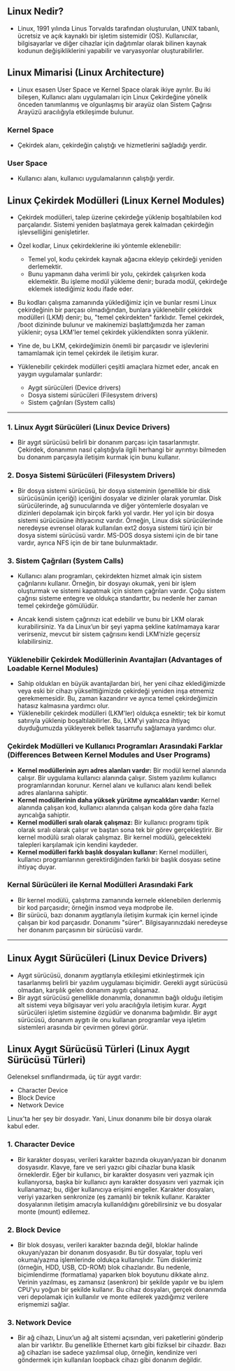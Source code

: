 ## Linux Nedir?

* Linux, 1991 yılında Linus Torvalds tarafından oluşturulan, UNIX tabanlı, ücretsiz ve açık kaynaklı bir işletim sistemidir (OS). Kullanıcılar, bilgisayarlar ve diğer cihazlar için dağıtımlar olarak bilinen kaynak kodunun değişikliklerini yapabilir ve varyasyonlar oluşturabilirler.

## Linux Mimarisi  (Linux Architecture)

* Linux esasen User Space ve Kernel Space olarak ikiye ayrılır. Bu iki bileşen, Kullanıcı alanı uygulamaları için Linux Çekirdeğine yönelik önceden tanımlanmış ve olgunlaşmış bir arayüz olan Sistem Çağrısı Arayüzü aracılığıyla etkileşimde bulunur.


### Kernel Space 

* Çekirdek alanı, çekirdeğin çalıştığı ve hizmetlerini sağladığı yerdir.

### User Space 

* Kullanıcı alanı, kullanıcı uygulamalarının çalıştığı yerdir.

## Linux Çekirdek Modülleri (Linux Kernel Modules)

* Çekirdek modülleri, talep üzerine çekirdeğe yüklenip boşaltılabilen kod parçalarıdır. Sistemi yeniden başlatmaya gerek kalmadan çekirdeğin işlevselliğini genişletirler.

* Özel kodlar, Linux çekirdeklerine iki yöntemle eklenebilir:
  * Temel yol, kodu çekirdek kaynak ağacına ekleyip çekirdeği yeniden derlemektir.
  * Bunu yapmanın daha verimli bir yolu, çekirdek çalışırken koda eklemektir. Bu işleme modül yükleme denir; burada modül, çekirdeğe eklemek istediğimiz kodu ifade eder.

* Bu kodları çalışma zamanında yüklediğimiz için ve bunlar resmi Linux çekirdeğinin bir parçası olmadığından, bunlara yüklenebilir çekirdek modülleri (LKM) denir; bu, "temel çekirdekten" farklıdır. Temel çekirdek, /boot dizininde bulunur ve makinemizi başlattığımızda her zaman yüklenir; oysa LKM'ler temel çekirdek yüklendikten sonra yüklenir.

* Yine de, bu LKM, çekirdeğimizin önemli bir parçasıdır ve işlevlerini tamamlamak için temel çekirdek ile iletişim kurar.

* Yüklenebilir çekirdek modülleri çeşitli amaçlara hizmet eder, ancak en yaygın uygulamalar şunlardır:
  * Aygıt sürücüleri (Device drivers)
  * Dosya sistemi sürücüleri (Filesystem drivers)
  * Sistem çağrıları (System calls)

------------------------------------------------------------------------------------------------------------------------------------------------------------------------------------------------------

### 1. Linux Aygıt Sürücüleri (Linux Device Drivers)

* Bir aygıt sürücüsü belirli bir donanım parçası için tasarlanmıştır. Çekirdek, donanımın nasıl çalıştığıyla ilgili herhangi bir ayrıntıyı bilmeden bu donanım parçasıyla iletişim kurmak için bunu kullanır.

### 2. Dosya Sistemi Sürücüleri (Filesystem Drivers)

* Bir dosya sistemi sürücüsü, bir dosya sisteminin (genellikle bir disk sürücüsünün içeriği) içeriğini dosyalar ve dizinler olarak yorumlar. Disk sürücülerinde, ağ sunucularında ve diğer yöntemlerle dosyaları ve dizinleri depolamak için birçok farklı yol vardır. Her yol için bir dosya sistemi sürücüsüne ihtiyacınız vardır. Örneğin, Linux disk sürücülerinde neredeyse evrensel olarak kullanılan ext2 dosya sistemi türü için bir dosya sistemi sürücüsü vardır. MS-DOS dosya sistemi için de bir tane vardır, ayrıca NFS için de bir tane bulunmaktadır.

### 3. Sistem Çağrıları (System Calls)

* Kullanıcı alanı programları, çekirdekten hizmet almak için sistem çağrılarını kullanır. Örneğin, bir dosyayı okumak, yeni bir işlem oluşturmak ve sistemi kapatmak için sistem çağrıları vardır. Çoğu sistem çağrısı sisteme entegre ve oldukça standarttır, bu nedenle her zaman temel çekirdeğe gömülüdür.

* Ancak kendi sistem çağrınızı icat edebilir ve bunu bir LKM olarak kurabilirsiniz. Ya da Linux’un bir şeyi yapma şekline katılmamaya karar verirseniz, mevcut bir sistem çağrısını kendi LKM’nizle geçersiz kılabilirsiniz.


### Yüklenebilir Çekirdek Modüllerinin Avantajları (Advantages of Loadable Kernel Modules)

* Sahip oldukları en büyük avantajlardan biri, her yeni cihaz eklediğimizde veya eski bir cihazı yükselttiğimizde çekirdeği yeniden inşa etmemiz gerekmemesidir. Bu, zaman kazandırır ve ayrıca temel çekirdeğimizin hatasız kalmasına yardımcı olur.
* Yüklenebilir çekirdek modülleri (LKM'ler) oldukça esnektir; tek bir komut satırıyla yüklenip boşaltılabilirler. Bu, LKM'yi yalnızca ihtiyaç duyduğumuzda yükleyerek bellek tasarrufu sağlamaya yardımcı olur.

### Çekirdek Modülleri ve Kullanıcı Programları Arasındaki Farklar (Differences Between Kernel Modules and User Programs)

* **Kernel modüllerinin ayrı adres alanları vardır:** Bir modül kernel alanında çalışır. Bir uygulama kullanıcı alanında çalışır. Sistem yazılımı kullanıcı programlarından korunur. Kernel alanı ve kullanıcı alanı kendi bellek adres alanlarına sahiptir.
* **Kernel modüllerinin daha yüksek yürütme ayrıcalıkları vardır:** Kernel alanında çalışan kod, kullanıcı alanında çalışan koda göre daha fazla ayrıcalığa sahiptir.
* **Kernel modülleri sıralı olarak çalışmaz:** Bir kullanıcı programı tipik olarak sıralı olarak çalışır ve baştan sona tek bir görev gerçekleştirir. Bir kernel modülü sıralı olarak çalışmaz. Bir kernel modülü, gelecekteki talepleri karşılamak için kendini kaydeder.
* **Kernel modülleri farklı başlık dosyaları kullanır:** Kernel modülleri, kullanıcı programlarının gerektirdiğinden farklı bir başlık dosyası setine ihtiyaç duyar.


### Kernal Sürücüleri ile Kernal Modülleri Arasındaki Fark

* Bir kernel modülü, çalıştırma zamanında kernele eklenebilen derlenmiş bir kod parçasıdır; örneğin insmod veya modprobe ile.
* Bir sürücü, bazı donanım aygıtlarıyla iletişim kurmak için kernel içinde çalışan bir kod parçasıdır. Donanımı "sürer". Bilgisayarınızdaki neredeyse her donanım parçasının bir sürücüsü vardır.

------------------------------------------------------------------------------------------------------------------------------------------------------------------------------------------------------

## Linux Aygıt Sürücüleri (Linux Device Drivers)

* Aygıt sürücüsü, donanım aygıtlarıyla etkileşimi etkinleştirmek için tasarlanmış belirli bir yazılım uygulaması biçimidir. Gerekli aygıt sürücüsü olmadan, karşılık gelen donanım aygıtı çalışamaz.
* Bir aygıt sürücüsü genellikle donanımla, donanımın bağlı olduğu iletişim alt sistemi veya bilgisayar veri yolu aracılığıyla iletişim kurar. Aygıt sürücüleri işletim sistemine özgüdür ve donanıma bağımlıdır. Bir aygıt sürücüsü, donanım aygıtı ile onu kullanan programlar veya işletim sistemleri arasında bir çevirmen görevi görür. 

## Linux Aygıt Sürücüsü Türleri (Linux Aygıt Sürücüsü Türleri)

Geleneksel sınıflandırmada, üç tür aygıt vardır:

* Character Device
* Block Device
* Network Device

Linux'ta her şey bir dosyadır. Yani, Linux donanımı bile bir dosya olarak kabul eder.

### 1. Character Device

* Bir karakter dosyası, verileri karakter bazında okuyan/yazan bir donanım dosyasıdır. Klavye, fare ve seri yazıcı gibi cihazlar buna klasik örneklerdir. Eğer bir kullanıcı, bir karakter dosyasını veri yazmak için kullanıyorsa, başka bir kullanıcı aynı karakter dosyasını veri yazmak için kullanamaz; bu, diğer kullanıcıya erişimi engeller. Karakter dosyaları, veriyi yazarken senkronize (eş zamanlı) bir teknik kullanır. Karakter dosyalarının iletişim amacıyla kullanıldığını görebilirsiniz ve bu dosyalar monte (mount) edilemez.

### 2. Block Device

* Bir blok dosyası, verileri karakter bazında değil, bloklar halinde okuyan/yazan bir donanım dosyasıdır. Bu tür dosyalar, toplu veri okuma/yazma işlemlerinde oldukça kullanışlıdır. Tüm disklerimiz (örneğin, HDD, USB, CD-ROM) blok cihazlarıdır. Bu nedenle, biçimlendirme (formatlama) yaparken blok boyutunu dikkate alırız. Verinin yazılması, eş zamansız (asenkron) bir şekilde yapılır ve bu işlem CPU'yu yoğun bir şekilde kullanır. Bu cihaz dosyaları, gerçek donanımda veri depolamak için kullanılır ve monte edilerek yazdığımız verilere erişmemizi sağlar.

### 3. Network Device

* Bir ağ cihazı, Linux’un ağ alt sistemi açısından, veri paketlerini gönderip alan bir varlıktır. Bu genellikle Ethernet kartı gibi fiziksel bir cihazdır. Bazı ağ cihazları ise sadece yazılımsal olup, örneğin, kendinize veri göndermek için kullanılan loopback cihazı gibi donanım değildir.
















